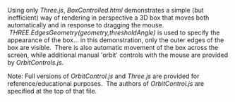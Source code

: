 Using only _Three.js_, _BoxControlled.html_ demonstrates a simple (but inefficient) way of rendering in perspective a 3D box that moves both automatically and in response to dragging the mouse. &nbsp;_THREE.EdgesGeometry(geometry,thresholdAngle)_ is used to specify the appearance of the box... in this demonstration, only the outer edges of the box are visible. &nbsp;There is also automatic movement of the box across the screen, while additional manual 'orbit' controls with the mouse are provided by _OrbitControls.js_.

Note: Full versions of _OrbitControl.js_ and _Three.js_ are provided for reference/educational purposes. &nbsp;The authors of _OrbitControl.js_ are specified at the top of that file.
